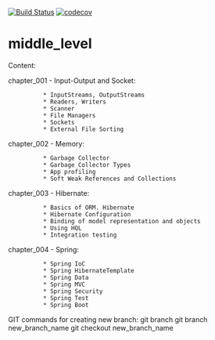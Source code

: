 [![Build Status](https://travis-ci.org/Suykum/middle_level.svg?branch=master)](https://travis-ci.org/Suykum/middle_level)
[![codecov](https://codecov.io/gh/Suykum/middle_level/branch/master/graph/badge.svg)](https://codecov.io/gh/Suykum/middle_level)

# middle_level

Content:

chapter_001 - Input-Output and Socket:

              * InputStreams, OutputStreams
              * Readers, Writers
              * Scanner
              * File Managers
              * Sockets
              * External File Sorting
              
chapter_002 - Memory:

              * Garbage Collector
              * Garbage Collector Types
              * App profiling
              * Soft Weak References and Collections
              
chapter_003 - Hibernate:

              * Basics of ORM. Hibernate
              * Hibernate Configuration
              * Binding of model representation and objects
              * Using HQL
              * Integration testing
              
chapter_004 - Spring:

              * Spring IoC
              * Spring HibernateTemplate
              * Spring Data
              * Spring MVC
              * Spring Security
              * Spring Test
              * Spring Boot


 
 
 GIT commands for creating new branch:
 git branch
 git branch new_branch_name
 git checkout new_branch_name



 